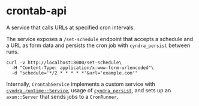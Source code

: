# crontab-api

A service that calls URLs at specified cron intervals.

The service exposes a `/set-schedule` endpoint that accepts a schedule and a URL
as form data and persists the cron job with `cyndra_persist` between runs.

```
curl -v http://localhost:8000/set-schedule\
  -H "Content-Type: application/x-www-form-urlencoded"\
  -d "schedule='*/2 * * * * *'&url='example.com'"
```

Internally, `CrontabService` implements a custom service with
[`cyndra_runtime::Service`](https://docs.cyndra.rs/examples/custom-service),
usage of [`cyndra_persist`](https://docs.cyndra.rs/resources/cyndra-persist),
and sets up an `axum::Server` that sends jobs to a `CronRunner`.
